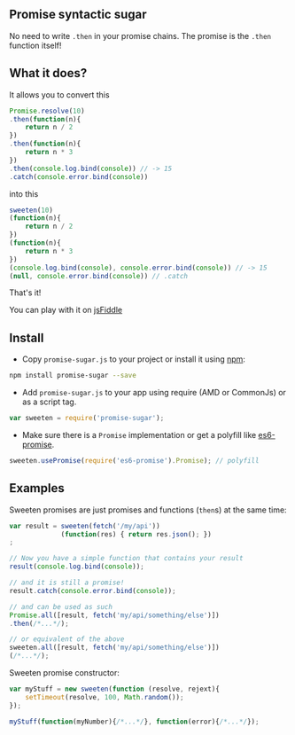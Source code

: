 ## Promise syntactic sugar

No need to write `.then` in your promise chains.
The promise is the `.then` function itself!

## What it does?

It allows you to convert this

```js
Promise.resolve(10)
.then(function(n){
    return n / 2
})
.then(function(n){
    return n * 3
})
.then(console.log.bind(console)) // -> 15
.catch(console.error.bind(console))
```

into this

```js
sweeten(10)
(function(n){
    return n / 2
})
(function(n){
    return n * 3
})
(console.log.bind(console), console.error.bind(console)) // -> 15
(null, console.error.bind(console)) // .catch
```

That's it!


You can play with it on [jsFiddle](https://jsfiddle.net/duzun/e5k8gppL/13/)


## Install

- Copy `promise-sugar.js` to your project or install it using [npm](https://www.npmjs.com/package/promise-sugar):

```sh
npm install promise-sugar --save
```

- Add `promise-sugar.js` to your app using require (AMD or CommonJs) or as a script tag.
```js
var sweeten = require('promise-sugar');
```

- Make sure there is a `Promise` implementation or get a polyfill like [es6-promise](https://www.npmjs.com/package/es6-promise).

```js
sweeten.usePromise(require('es6-promise').Promise); // polyfill
```


## Examples

Sweeten promises are just promises and functions (`then`s) at the same time:

```js
var result = sweeten(fetch('/my/api'))
             (function(res) { return res.json(); })
;

// Now you have a simple function that contains your result
result(console.log.bind(console));

// and it is still a promise!
result.catch(console.error.bind(console));

// and can be used as such
Promise.all([result, fetch('my/api/something/else')])
.then(/*...*/);

// or equivalent of the above
sweeten.all([result, fetch('my/api/something/else')])
(/*...*/);
```

Sweeten promise constructor:

```js
var myStuff = new sweeten(function (resolve, rejext){
    setTimeout(resolve, 100, Math.random());
});

myStuff(function(myNumber){/*...*/}, function(error){/*...*/});
```
